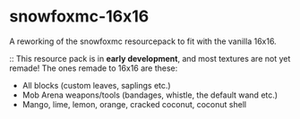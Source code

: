 # snowfoxmc-16x16
A reworking of the snowfoxmc resourcepack to fit with the vanilla 16x16.

:: This resource pack is in **early development**, and most textures are not yet remade!
The ones remade to 16x16 are these:
- All blocks (custom leaves, saplings etc.)
- Mob Arena weapons/tools (bandages, whistle, the default wand etc.)
- Mango, lime, lemon, orange, cracked coconut, coconut shell
